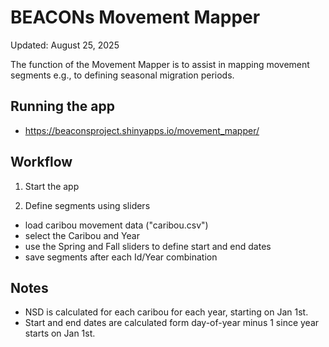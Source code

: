 # BEACONs Movement Mapper

Updated: August 25, 2025

The function of the Movement Mapper is to assist in mapping movement segments e.g., to defining seasonal migration periods.

## Running the app

- https://beaconsproject.shinyapps.io/movement_mapper/

## Workflow

1. Start the app

2. Define segments using sliders
  - load caribou movement data ("caribou.csv")
  - select the Caribou and Year
  - use the Spring and Fall sliders to define start and end dates
  - save segments after each Id/Year combination

## Notes

- NSD is calculated for each caribou for each year, starting on Jan 1st.
- Start and end dates are calculated form day-of-year minus 1 since year starts on Jan 1st.
